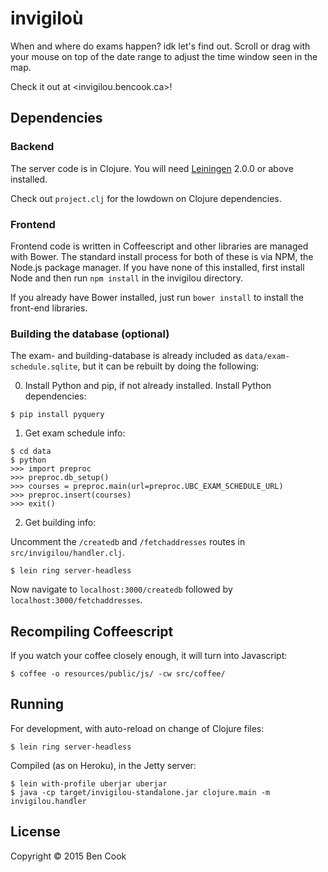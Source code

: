 # invigiloù

When and where do exams happen? idk let's find out. Scroll or drag with your mouse on top of
the date range to adjust the time window seen in the map.

Check it out at <invigilou.bencook.ca>!

## Dependencies

### Backend

The server code is in Clojure. You will need [Leiningen][] 2.0.0 or above 
installed.

Check out `project.clj` for the lowdown on Clojure dependencies.

[leiningen]: https://github.com/technomancy/leiningen

### Frontend

Frontend code is written in Coffeescript and other libraries are managed with
Bower. The standard install process for both of these is via NPM, the Node.js
package manager. If you have none of this installed, first install Node and then
run `npm install` in the invigilou directory.

If you already have Bower installed, just run `bower install` to install the
front-end libraries.

### Building the database (optional)

The exam- and building-database is already included as `data/exam-schedule.sqlite`,
but it can be rebuilt by doing the following:

0. Install Python and pip, if not already installed. Install Python dependencies:
```
$ pip install pyquery
```

1. Get exam schedule info:
```
$ cd data
$ python
>>> import preproc
>>> preproc.db_setup()
>>> courses = preproc.main(url=preproc.UBC_EXAM_SCHEDULE_URL)
>>> preproc.insert(courses)
>>> exit()
```

2. Get building info:

Uncomment the `/createdb` and `/fetchaddresses` routes in
`src/invigilou/handler.clj`.

```
$ lein ring server-headless
```

Now navigate to `localhost:3000/createdb` followed by
`localhost:3000/fetchaddresses`.


## Recompiling Coffeescript

If you watch your coffee closely enough, it will turn into Javascript:
```
$ coffee -o resources/public/js/ -cw src/coffee/
```

## Running

For development, with auto-reload on change of Clojure files:
```
$ lein ring server-headless
```

Compiled (as on Heroku), in the Jetty server:
```
$ lein with-profile uberjar uberjar
$ java -cp target/invigilou-standalone.jar clojure.main -m invigilou.handler
```

## License

Copyright © 2015 Ben Cook
